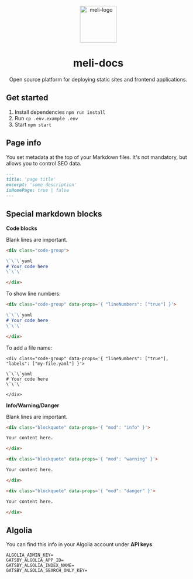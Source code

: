 <p align="center">
  <a href="https://meli.sh">
    <img alt="meli-logo" src="https://raw.githubusercontent.com/gomeli/meli-brand/latest/logo/meli-logo-circle-black.svg" width="100"/>
  </a>
</p>
<h1 align="center">meli-docs</h1>
<p align="center">Open source platform for deploying static sites and frontend applications.</p>

## Get started

1. Install dependencies `npm run install`
1. Run `cp .env.example .env`
1. Start `npm start`

## Page info

You set metadata at the top of your Markdown files. It's not mandatory, but allows you to control SEO data.

```markdown
---
title: 'page title'
excerpt: 'some description'
isHomePage: true | false
---
```

## Special markdown blocks

**Code blocks**

Blank lines are important.

```markdown
<div class="code-group">

\`\`\`yaml
# Your code here
\`\`\`

</div>
```

To show line numbers:

```markdown
<div class="code-group" data-props='{ "lineNumbers": ["true"] }'>

\`\`\`yaml
# Your code here
\`\`\`

</div>
```

To add a file name:

```
<div class="code-group" data-props='{ "lineNumbers": ["true"], "labels": ["my-file.yaml"] }'>

\`\`\`yaml
# Your code here
\`\`\`

</div>
```

**Info/Warning/Danger**

Blank lines are important.

```markdown
<div class="blockquote" data-props='{ "mod": "info" }'>

Your content here.

</div>
```

```markdown
<div class="blockquote" data-props='{ "mod": "warning" }'>

Your content here.

</div>
```

```markdown
<div class="blockquote" data-props='{ "mod": "danger" }'>

Your content here.

</div>
```

## Algolia

You can find this info in your Algolia account under **API keys**.

```dotenv
ALGOLIA_ADMIN_KEY=
GATSBY_ALGOLIA_APP_ID=
GATSBY_ALGOLIA_INDEX_NAME=
GATSBY_ALGOLIA_SEARCH_ONLY_KEY=
```
